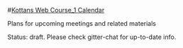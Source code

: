 #[Kottans Web Course_1 Calendar](kottans.github.io/kottans-calendar )

Plans for upcoming meetings and related materials

Status: draft. Please check gitter-chat for up-to-date info.
